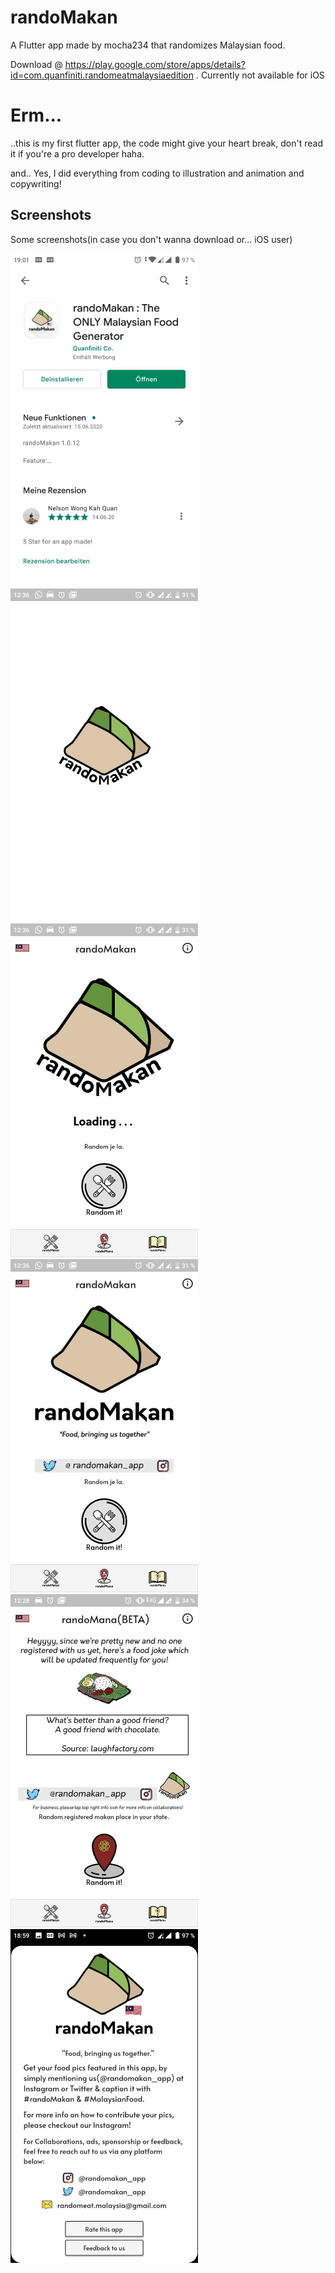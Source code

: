# randoMakan

A Flutter app made by mocha234 that randomizes Malaysian food.

Download @ https://play.google.com/store/apps/details?id=com.quanfiniti.randomeatmalaysiaedition .
Currently not available for iOS

# Erm...
..this is my first flutter app, the code might give your heart break, don't read it if you're a pro developer haha.

and.. Yes, I did everything from coding to illustration and animation and copywriting! 

## Screenshots
Some screenshots(in case you don't wanna download or... iOS user)

<img src="https://github.com/mocha234/randoMakan-sourcecode/blob/main/Screenshots/photo6269317089017834253.jpg" width="300">

<img src="https://github.com/mocha234/randoMakan-sourcecode/blob/main/Screenshots/photo6278277271265585502.jpg" width="300">

<img src="https://github.com/mocha234/randoMakan-sourcecode/blob/main/Screenshots/photo6278277271265585503.jpg" width="300">

<img src="https://github.com/mocha234/randoMakan-sourcecode/blob/main/Screenshots/photo6278277271265585501.jpg" width="300">

<img src="https://github.com/mocha234/randoMakan-sourcecode/blob/main/Screenshots/photo6278277271265585504.jpg" width="300">

<img src="https://github.com/mocha234/randoMakan-sourcecode/blob/main/Screenshots/photo6269317089017834255.jpg" width="300">


